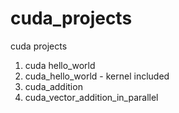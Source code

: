 # cuda_projects
cuda projects
1) cuda hello_world
2) cuda_hello_world - kernel included
3) cuda_addition
4) cuda_vector_addition_in_parallel
